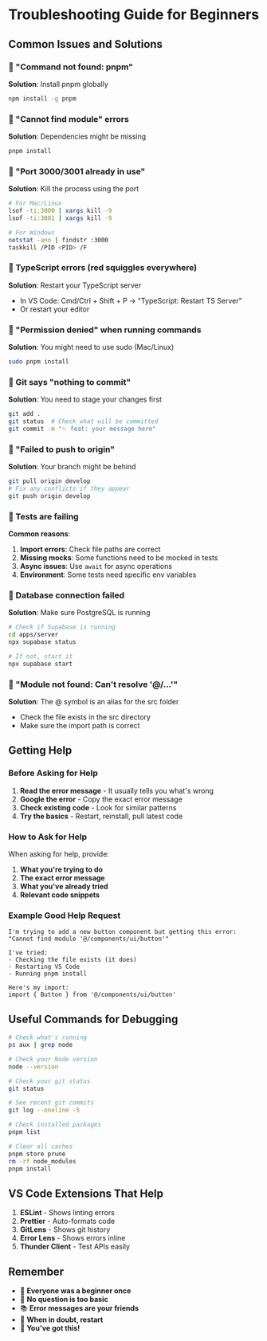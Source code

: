# Troubleshooting Guide for Beginners

## Common Issues and Solutions

### 🔴 "Command not found: pnpm"
**Solution**: Install pnpm globally
```bash
npm install -g pnpm
```

### 🔴 "Cannot find module" errors
**Solution**: Dependencies might be missing
```bash
pnpm install
```

### 🔴 "Port 3000/3001 already in use"
**Solution**: Kill the process using the port
```bash
# For Mac/Linux
lsof -ti:3000 | xargs kill -9
lsof -ti:3001 | xargs kill -9

# For Windows
netstat -ano | findstr :3000
taskkill /PID <PID> /F
```

### 🔴 TypeScript errors (red squiggles everywhere)
**Solution**: Restart your TypeScript server
- In VS Code: Cmd/Ctrl + Shift + P → "TypeScript: Restart TS Server"
- Or restart your editor

### 🔴 "Permission denied" when running commands
**Solution**: You might need to use sudo (Mac/Linux)
```bash
sudo pnpm install
```

### 🔴 Git says "nothing to commit"
**Solution**: You need to stage your changes first
```bash
git add .
git status  # Check what will be committed
git commit -m "✨ feat: your message here"
```

### 🔴 "Failed to push to origin"
**Solution**: Your branch might be behind
```bash
git pull origin develop
# Fix any conflicts if they appear
git push origin develop
```

### 🔴 Tests are failing
**Common reasons**:
1. **Import errors**: Check file paths are correct
2. **Missing mocks**: Some functions need to be mocked in tests
3. **Async issues**: Use `await` for async operations
4. **Environment**: Some tests need specific env variables

### 🔴 Database connection failed
**Solution**: Make sure PostgreSQL is running
```bash
# Check if Supabase is running
cd apps/server
npx supabase status

# If not, start it
npx supabase start
```

### 🔴 "Module not found: Can't resolve '@/...'"
**Solution**: The @ symbol is an alias for the src folder
- Check the file exists in the src directory
- Make sure the import path is correct

## Getting Help

### Before Asking for Help
1. **Read the error message** - It usually tells you what's wrong
2. **Google the error** - Copy the exact error message
3. **Check existing code** - Look for similar patterns
4. **Try the basics** - Restart, reinstall, pull latest code

### How to Ask for Help
When asking for help, provide:
1. **What you're trying to do**
2. **The exact error message**
3. **What you've already tried**
4. **Relevant code snippets**

### Example Good Help Request
```
I'm trying to add a new button component but getting this error:
"Cannot find module '@/components/ui/button'"

I've tried:
- Checking the file exists (it does)
- Restarting VS Code
- Running pnpm install

Here's my import:
import { Button } from '@/components/ui/button'
```

## Useful Commands for Debugging

```bash
# Check what's running
ps aux | grep node

# Check your Node version
node --version

# Check your git status
git status

# See recent git commits
git log --oneline -5

# Check installed packages
pnpm list

# Clear all caches
pnpm store prune
rm -rf node_modules
pnpm install
```

## VS Code Extensions That Help

1. **ESLint** - Shows linting errors
2. **Prettier** - Auto-formats code
3. **GitLens** - Shows git history
4. **Error Lens** - Shows errors inline
5. **Thunder Client** - Test APIs easily

## Remember

- 🚀 **Everyone was a beginner once**
- 🤝 **No question is too basic**
- 📚 **Error messages are your friends**
- 🔄 **When in doubt, restart**
- 💪 **You've got this!**